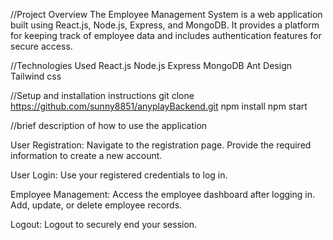 //Project Overview
The Employee Management System is a web application built using React.js, Node.js, Express, and MongoDB. It provides a platform for keeping track of employee data and includes authentication features for secure access.

//Technologies Used
React.js
Node.js
Express
MongoDB
Ant Design
Tailwind css

//Setup and installation instructions
git clone https://github.com/sunny8851/anyplayBackend.git
npm install
npm start

//brief description of how to use the application

User Registration:
Navigate to the registration page.
Provide the required information to create a new account.

User Login:
Use your registered credentials to log in.

Employee Management:
Access the employee dashboard after logging in.
Add, update, or delete employee records.

Logout:
Logout to securely end your session.
